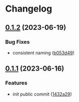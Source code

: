 # Changelog

## [0.1.2](https://github.com/Tsanton/snowsharp-client/compare/0.1.1...0.1.2) (2023-06-19)


### Bug Fixes

* consistent naming ([b053d49](https://github.com/Tsanton/snowsharp-client/commit/b053d49a5cfad1a8f613fbcb89916e6e66d23372))

## [0.1.1](https://github.com/Tsanton/snowsharp-client/compare/v0.1.0...0.1.1) (2023-06-16)


### Features

* init public commit ([1432a29](https://github.com/Tsanton/snowsharp-client/commit/1432a29cb7d1661e5cc448651a0c5f8be7db6fc3))
